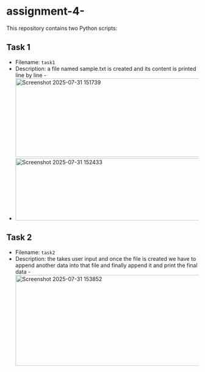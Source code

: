 # assignment-4-


This repository contains two Python scripts:

## Task 1
- Filename: `task1`
- Description: a file named sample.txt is created and its content is printed line by line 
-<img width="1186" height="206" alt="Screenshot 2025-07-31 151739" src="https://github.com/user-attachments/assets/33137e85-18fa-461c-874d-a85f237d9c67" />
- <img width="1146" height="163" alt="Screenshot 2025-07-31 152433" src="https://github.com/user-attachments/assets/a4e985e2-65d0-4085-8956-4e50e04dccbe" />








##  Task 2
- Filename: `task2`
- Description: the takes user input and once the file is created we have to append another data into that file and finally append it and print the final data
-<img width="1080" height="238" alt="Screenshot 2025-07-31 153852" src="https://github.com/user-attachments/assets/120332e3-941e-4e02-93b4-e48f8a64417a" />
